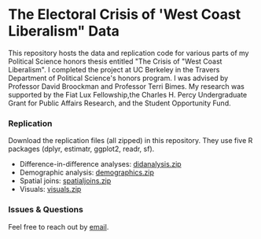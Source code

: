 # The Electoral Crisis of 'West Coast Liberalism" Data
This repository hosts the data and replication code for various parts of my Political Science honors thesis entitled "The Crisis of "West Coast Liberalism". I completed the project at UC Berkeley in the Travers Department of Political Science's honors program. I was advised by Professor David Broockman and Professor Terri Bimes. My research was supported by the Fiat Lux Fellowship,the Charles H. Percy Undergraduate Grant for Public Affairs Research, and the Student Opportunity Fund.

### Replication
Download the replication files (all zipped) in this repository. They use five R packages (dplyr, estimatr, ggplot2, readr, sf).
* Difference-in-difference analyses: [didanalysis.zip](https://github.com/jackkguan/West-Coast-Liberalism-Data/blob/main/didanalysis.zip)
* Demographic analysis: [demographics.zip](https://github.com/jackkguan/West-Coast-Liberalism-Data/blob/demographics.zip)
* Spatial joins: [spatialjoins.zip](https://github.com/jackkguan/West-Coast-Liberalism-Data/blob/spatialjoins.zip)
* Visuals: [visuals.zip](https://github.com/jackkguan/West-Coast-Liberalism-Data/blob/visuals.zip)

### Issues & Questions
Feel free to reach out by [email](mailto:jackguan@berkeley.edu).
